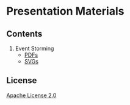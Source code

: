 # Presentation Materials

## Contents

1. Event Storming
    - [PDFs](event-storming/pdf)
    - [SVGs](event-storming/svg)

## License

[Apache License 2.0](LICENSE)
